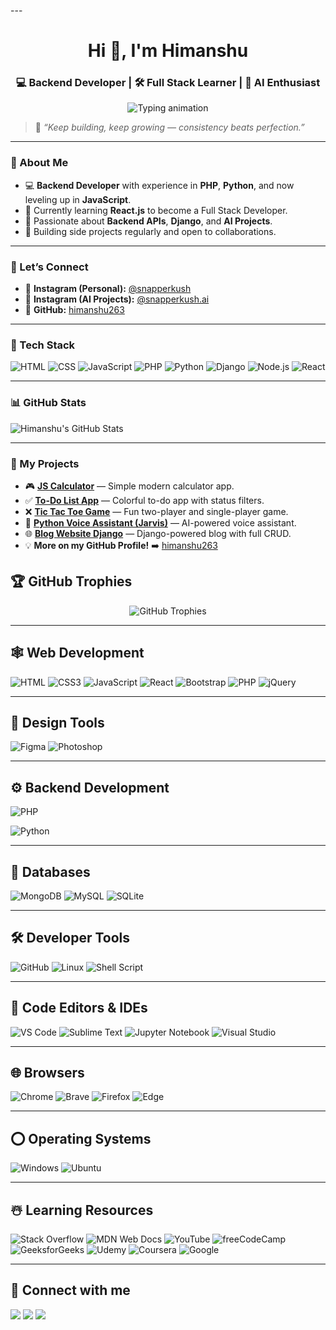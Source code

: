 
--- <h1 align="center">Hi 👋, I'm Himanshu</h1>
<h3 align="center">💻 Backend Developer | 🛠️ Full Stack Learner | 🧠 AI Enthusiast</h3>

<p align="center">
  <img src="https://readme-typing-svg.demolab.com?font=Poppins&pause=1000&color=FFB300&center=true&vCenter=true&width=435&lines=Backend+Developer;Learning+React+Frontend;Building+Full-Stack+Projects;Open+Source+Contributor;AI%2C+PHP%2C+Django%2C+JS+Lover" alt="Typing animation" />
</p>

> 🚀 *“Keep building, keep growing — consistency beats perfection.”*
>
---
### 🚀 About Me
- 💻 **Backend Developer** with experience in **PHP**, **Python**, and now leveling up in **JavaScript**.
- 🌱 Currently learning **React.js** to become a Full Stack Developer.
- 👀 Passionate about **Backend APIs**, **Django**, and **AI Projects**.
- 🎯 Building side projects regularly and open to collaborations.


---
### 💬 Let’s Connect
- 📸 **Instagram (Personal):** [@snapperkush](https://instagram.com/snapperkush)
- 🤖 **Instagram (AI Projects):** [@snapperkush.ai](https://instagram.com/snapperkush.ai)
- 🐙 **GitHub:** [himanshu263](https://github.com/himanshu263)

---

### 💼 Tech Stack
![HTML](https://img.shields.io/badge/HTML5-E34F26?style=flat-square&logo=html5&logoColor=white)
![CSS](https://img.shields.io/badge/CSS3-1572B6?style=flat-square&logo=css3&logoColor=white)
![JavaScript](https://img.shields.io/badge/JavaScript-F7DF1E?style=flat-square&logo=javascript&logoColor=black)
![PHP](https://img.shields.io/badge/PHP-777BB4?style=flat-square&logo=php&logoColor=white)
![Python](https://img.shields.io/badge/Python-3776AB?style=flat-square&logo=python&logoColor=white)
![Django](https://img.shields.io/badge/Django-092E20?style=flat-square&logo=django&logoColor=white)
![Node.js](https://img.shields.io/badge/Node.js-339933?style=flat-square&logo=node-dot-js&logoColor=white)
![React](https://img.shields.io/badge/React-61DAFB?style=flat-square&logo=react&logoColor=black)

---

### 📊 GitHub Stats

![Himanshu's GitHub Stats](https://github-readme-stats.vercel.app/api?username=himanshu263&show_icons=true&theme=radical)

---

### 📝 My Projects

- 🎮 **[JS Calculator](https://github.com/himanshu263/js-calculator)** — Simple modern calculator app.
- ✅ **[To-Do List App](https://github.com/himanshu263/js-to-do-list)** — Colorful to-do app with status filters.
- ❌ **[Tic Tac Toe Game](https://github.com/himanshu263/js-tic-tac-toe)** — Fun two-player and single-player game.
- 🎁 **[Python Voice Assistant (Jarvis)](https://github.com/himanshu263/python-jarvis)** — AI-powered voice assistant.
- 🌐 **[Blog Website Django](https://github.com/himanshu263/django-blog)** — Django-powered blog with full CRUD.
- 💡 **More on my GitHub Profile!** ➡️ [himanshu263](https://github.com/himanshu263)



## 🏆 GitHub Trophies

<p align="center">
  <img src="https://github-profile-trophy.vercel.app/?username=himanshu263&theme=radical&no-frame=true&no-bg=true&margin-w=4" alt="GitHub Trophies"/>
</p>

---

## 🕸️ Web Development
![HTML](https://img.shields.io/badge/HTML-E34F26?style=for-the-badge&logo=html5&logoColor=white)
![CSS3](https://img.shields.io/badge/CSS3-1572B6?style=for-the-badge&logo=css3&logoColor=white)
![JavaScript](https://img.shields.io/badge/JavaScript-F7DF1E?style=for-the-badge&logo=javascript&logoColor=black)
![React](https://img.shields.io/badge/React-61DAFB?style=for-the-badge&logo=react&logoColor=black)
![Bootstrap](https://img.shields.io/badge/Bootstrap-563D7C?style=for-the-badge&logo=bootstrap&logoColor=white)
![PHP](https://img.shields.io/badge/PHP-777BB4?style=for-the-badge&logo=php&logoColor=white)
![jQuery](https://img.shields.io/badge/jQuery-0769AD?style=for-the-badge&logo=jquery&logoColor=white)

---

## 🍧 Design Tools
![Figma](https://img.shields.io/badge/Figma-F24E1E?style=for-the-badge&logo=figma&logoColor=white)
![Photoshop](https://img.shields.io/badge/Adobe%20Photoshop-31A8FF?style=for-the-badge&logo=Adobe%20Photoshop&logoColor=white)

---

## ⚙️ Backend Development
![PHP](https://img.shields.io/badge/PHP-777BB4?style=for-the-badge&logo=php&logoColor=white)

![Python](https://img.shields.io/badge/Python-3776AB?style=for-the-badge&logo=python&logoColor=white)

---

## 📅 Databases
![MongoDB](https://img.shields.io/badge/MongoDB-4EA94B?style=for-the-badge&logo=mongodb&logoColor=white)
![MySQL](https://img.shields.io/badge/MySQL-005C84?style=for-the-badge&logo=mysql&logoColor=white)
![SQLite](https://img.shields.io/badge/SQLite-003B57?style=for-the-badge&logo=sqlite&logoColor=white)

---

## 🛠️ Developer Tools
![GitHub](https://img.shields.io/badge/GitHub-181717?style=for-the-badge&logo=github&logoColor=white)
![Linux](https://img.shields.io/badge/Linux-FCC624?style=for-the-badge&logo=linux&logoColor=black)
![Shell Script](https://img.shields.io/badge/Shell_Script-121011?style=for-the-badge&logo=gnu-bash&logoColor=white)

---

## 📄 Code Editors & IDEs
![VS Code](https://img.shields.io/badge/VS%20Code-0078d7?style=for-the-badge&logo=visual-studio-code&logoColor=white)
![Sublime Text](https://img.shields.io/badge/Sublime%20Text-FF9800?style=for-the-badge&logo=sublime-text&logoColor=white)
![Jupyter Notebook](https://img.shields.io/badge/Jupyter-F37626?style=for-the-badge&logo=jupyter&logoColor=white)
![Visual Studio](https://img.shields.io/badge/Visual%20Studio-5C2D91?style=for-the-badge&logo=visual-studio&logoColor=white)

---

## 🌐 Browsers
![Chrome](https://img.shields.io/badge/Google%20Chrome-4285F4?style=for-the-badge&logo=google-chrome&logoColor=white)
![Brave](https://img.shields.io/badge/Brave-FB542B?style=for-the-badge&logo=brave&logoColor=white)
![Firefox](https://img.shields.io/badge/Firefox-FF7139?style=for-the-badge&logo=firefox-browser&logoColor=white)
![Edge](https://img.shields.io/badge/Microsoft%20Edge-0078D7?style=for-the-badge&logo=microsoft-edge&logoColor=white)

---

## ⭕ Operating Systems
![Windows](https://img.shields.io/badge/Windows-0078D6?style=for-the-badge&logo=windows&logoColor=white)
![Ubuntu](https://img.shields.io/badge/Ubuntu-E95420?style=for-the-badge&logo=ubuntu&logoColor=white)

---

## ☃️ Learning Resources
![Stack Overflow](https://img.shields.io/badge/Stack_Overflow-FE7A16?style=for-the-badge&logo=stack-overflow&logoColor=white)
![MDN Web Docs](https://img.shields.io/badge/MDN_Web_Docs-black?style=for-the-badge&logo=mdnwebdocs&logoColor=white)
![YouTube](https://img.shields.io/badge/Youtube-FF0000?style=for-the-badge&logo=youtube&logoColor=white)
![freeCodeCamp](https://img.shields.io/badge/freeCodeCamp-0A0A23?style=for-the-badge&logo=freecodecamp&logoColor=green)
![GeeksforGeeks](https://img.shields.io/badge/GeeksforGeeks-0F9D58?style=for-the-badge&logo=geeksforgeeks&logoColor=white)
![Udemy](https://img.shields.io/badge/Udemy-A435F0?style=for-the-badge&logo=Udemy&logoColor=white)
![Coursera](https://img.shields.io/badge/Coursera-0056D2?style=for-the-badge&logo=Coursera&logoColor=white)
![Google](https://img.shields.io/badge/Google-4285F4?style=for-the-badge&logo=Google&logoColor=white)

---

## 🌟 Connect with me

<p align="left">
<a href="https://instagram.com/snapperkush"><img src="https://img.shields.io/badge/Instagram-Personal-orange?style=for-the-badge&logo=instagram&logoColor=white"></a>
<a href="https://instagram.com/snapperkush.ai"><img src="https://img.shields.io/badge/Instagram-AI-blueviolet?style=for-the-badge&logo=instagram&logoColor=white"></a>
<a href="https://github.com/himanshu263"><img src="https://img.shields.io/badge/Github-himanshu263-black?style=for-the-badge&logo=github&logoColor=white"></a>
</p>
